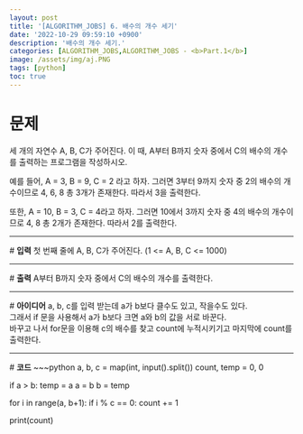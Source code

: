```yaml
---
layout: post
title: '[ALGORITHM_JOBS] 6. 배수의 개수 세기'
date: '2022-10-29 09:59:10 +0900'
description: '배수의 개수 세기.'
categories: [ALGORITHM_JOBS,ALGORITHM_JOBS - <b>Part.1</b>]
image: /assets/img/aj.PNG
tags: [python]
toc: true
---
```

# <b>문제</b>
세 개의 자연수 A, B, C가 주어진다. 이 때, A부터 B까지 숫자 중에서 C의 배수의 개수를 출력하는 프로그램을 작성하시오.<br>

예를 들어, A = 3, B = 9, C = 2 라고 하자. 그러면 3부터 9까지 숫자 중 2의 배수의 개수이므로 4, 6, 8 총 3개가 존재한다. 따라서 3을 출력한다.<br>

또한, A = 10, B = 3, C = 4라고 하자. 그러면 10에서 3까지 숫자 중 4의 배수의 개수이므로 4, 8 총 2개가 존재한다. 따라서 2를 출력한다.<br>
<hr>
# <b>입력</b>
첫 번째 줄에 A, B, C가 주어진다. (1 <= A, B, C <= 1000)
<hr>
# <b>출력</b>
A부터 B까지 숫자 중에서 C의 배수의 개수를 출력한다.
<hr>
# <b>아이디어</b>
a, b, c를 입력 받는데 a가 b보다 클수도 있고, 작을수도 있다.<br>
그래서 if 문을 사용해서 a가 b보다 크면 a와 b의 값을 서로 바꾼다.<br>
바꾸고 나서 for문을 이용해 c의 배수를 찾고 count에 누적시키기고 마지막에 count를 출력한다.
<hr>
# <b>코드</b>
~~~python
a, b, c = map(int, input().split())
count, temp = 0, 0

if a > b:
    temp = a
    a = b
    b = temp

for i in range(a, b+1):
    if i % c == 0:
        count += 1

print(count)
~~~

